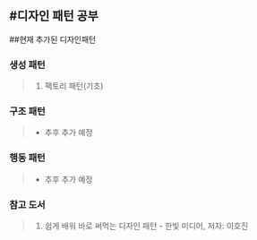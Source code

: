 #디자인 패턴 공부
---
##현재 추가된 디자인패턴 

### 생성 패턴
> 1. 팩토리 패턴(기초)

### 구조 패턴
> - 추후 추가 예정

### 행동 패턴
> - 추후 추가 예정


### 참고 도서
> 1. 쉽게 배워 바로 써먹는 디자인 패턴 - 한빛 미디어, 
저자: 이호진